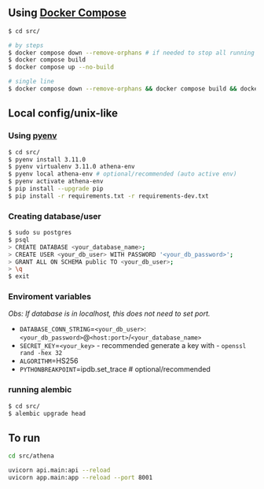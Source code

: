 ## Using [Docker Compose](https://docs.docker.com/compose/)
```bash
$ cd src/

# by steps
$ docker compose down --remove-orphans # if needed to stop all running containers
$ docker compose build
$ docker compose up --no-build

# single line
$ docker compose down --remove-orphans && docker compose build && docker compose up --no-build
```
## Local config/unix-like

### Using [pyenv](https://github.com/pyenv/pyenv-installer)

```bash
$ cd src/
$ pyenv install 3.11.0
$ pyenv virtualenv 3.11.0 athena-env
$ pyenv local athena-env # optional/recommended (auto active env)
$ pyenv activate athena-env
$ pip install --upgrade pip
$ pip install -r requirements.txt -r requirements-dev.txt
```

### Creating database/user

```bash
$ sudo su postgres
$ psql
> CREATE DATABASE <your_database_name>;
> CREATE USER <your_db_user> WITH PASSWORD '<your_db_password>';
> GRANT ALL ON SCHEMA public TO <your_db_user>;
> \q
$ exit
```

### Enviroment variables
*Obs: If database is in localhost, this does not need to set port.*

* `DATABASE_CONN_STRING`=`<your_db_user>`:`<your_db_password>`@`<host:port>`/`<your_database_name>`
* `SECRET_KEY`=`<your_key>` - recommended generate a key with - `openssl rand -hex 32`
* `ALGORITHM`=HS256
* `PYTHONBREAKPOINT`=ipdb.set_trace # optional/recommended

### running alembic
```bash
$ cd src/
$ alembic upgrade head
```

## To run

```bash
cd src/athena

uvicorn api.main:api --reload
uvicorn app.main:app --reload --port 8001
```